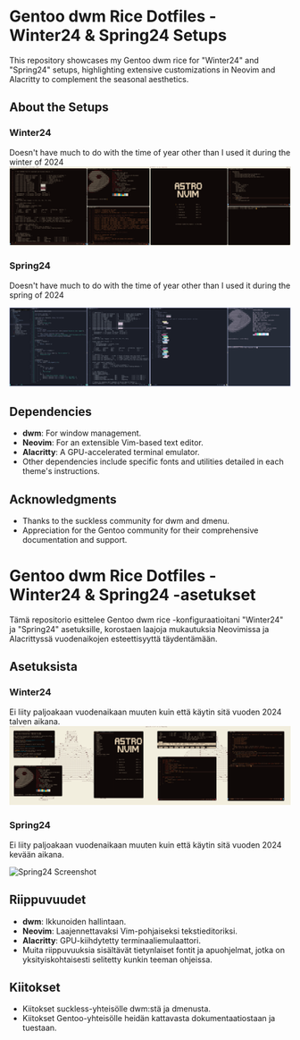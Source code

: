 # Gentoo dwm Rice Dotfiles - Winter24 & Spring24 Setups

This repository showcases my Gentoo dwm rice for "Winter24" and "Spring24" setups, highlighting extensive customizations in Neovim and Alacritty to complement the seasonal aesthetics.

## About the Setups

### Winter24
Doesn't have much to do  with the time of year other than I used it during the winter of 2024 
![Winter24 Screenshot](winter24/2024-01-09_19-22.png)

### Spring24
Doesn't have much to do  with the time of year other than I used it during the spring of 2024 

![Spring24 Screenshot](spring24/2024-04-11_12-10.png)

## Dependencies

- **dwm**: For window management.
- **Neovim**: For an extensible Vim-based text editor.
- **Alacritty**: A GPU-accelerated terminal emulator.
- Other dependencies include specific fonts and utilities detailed in each theme's instructions.


## Acknowledgments

- Thanks to the suckless community for dwm and dmenu.
- Appreciation for the Gentoo community for their comprehensive documentation and support.

# Gentoo dwm Rice Dotfiles - Winter24 & Spring24 -asetukset

Tämä repositorio esittelee Gentoo dwm rice -konfiguraatioitani "Winter24" ja "Spring24" asetuksille, korostaen laajoja mukautuksia Neovimissa ja Alacrittyssä vuodenaikojen esteettisyyttä täydentämään.

## Asetuksista

### Winter24
Ei liity paljoakaan vuodenaikaan muuten kuin että käytin sitä vuoden 2024 talven aikana.
![Winter24 Screenshot](winter24/2024-01-09_11-32.png)

### Spring24
Ei liity paljoakaan vuodenaikaan muuten kuin että käytin sitä vuoden 2024 kevään aikana.

![Spring24 Screenshot](./spring24/screenshot13.png)

## Riippuvuudet

- **dwm**: Ikkunoiden hallintaan.
- **Neovim**: Laajennettavaksi Vim-pohjaiseksi tekstieditoriksi.
- **Alacritty**: GPU-kiihdytetty terminaaliemulaattori.
- Muita riippuvuuksia sisältävät tietynlaiset fontit ja apuohjelmat, jotka on yksityiskohtaisesti selitetty kunkin teeman ohjeissa.

## Kiitokset

- Kiitokset suckless-yhteisölle dwm:stä ja dmenusta.
- Kiitokset Gentoo-yhteisölle heidän kattavasta dokumentaatiostaan ja tuestaan.

